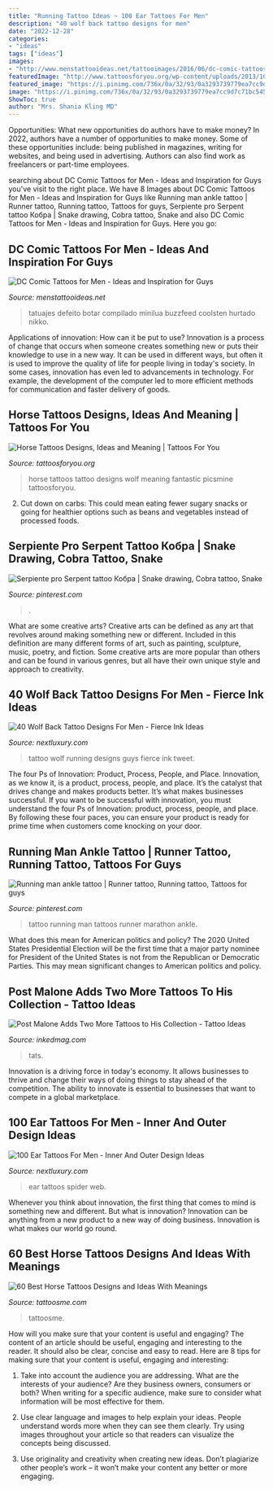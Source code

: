 ```yaml
---
title: "Running Tattoo Ideas ~ 100 Ear Tattoos For Men"
description: "40 wolf back tattoo designs for men"
date: "2022-12-28"
categories:
- "ideas"
tags: ["ideas"]
images:
- "http://www.menstattooideas.net/tattooimages/2016/06/dc-comic-tattoos-16.jpg"
featuredImage: "http://www.tattoosforyou.org/wp-content/uploads/2013/10/Horse-Tattoos-For-Men.jpg"
featured_image: "https://i.pinimg.com/736x/0a/32/93/0a3293739779ea7cc9d7c71bc545761e.jpg"
image: "https://i.pinimg.com/736x/0a/32/93/0a3293739779ea7cc9d7c71bc545761e.jpg"
ShowToc: true
author: "Mrs. Shania Kling MD"
---
```



Opportunities: What new opportunities do authors have to make money?
In 2022, authors have a number of opportunities to make money. Some of these opportunities include: being published in magazines, writing for websites, and being used in advertising. Authors can also find work as freelancers or part-time employees.

	

		
searching about DC Comic Tattoos for Men - Ideas and Inspiration for Guys you've visit to the right place. We have 8 Images about DC Comic Tattoos for Men - Ideas and Inspiration for Guys like Running man ankle tattoo | Runner tattoo, Running tattoo, Tattoos for guys, Serpiente pro Serpent tattoo Кобра | Snake drawing, Cobra tattoo, Snake and also DC Comic Tattoos for Men - Ideas and Inspiration for Guys. Here you go:
		
    
## DC Comic Tattoos For Men - Ideas And Inspiration For Guys

<img loading=lazy src="http://www.menstattooideas.net/tattooimages/2016/06/dc-comic-tattoos-16.jpg" onerror="this.onerror=null;this.src='https://tse4.mm.bing.net/th?id=OIP.LNdELoTFK2Cw39uCvgrtzQAAAA&amp;pid=15.1';" alt="DC Comic Tattoos for Men - Ideas and Inspiration for Guys">

_Source: menstattooideas.net_

>tatuajes defeito botar compilado minilua buzzfeed coolsten hurtado nikko. 

	

Applications of innovation: How can it be put to use?
Innovation is a process of change that occurs when someone creates something new or puts their knowledge to use in a new way. It can be used in different ways, but often it is used to improve the quality of life for people living in today's society. In some cases, innovation has even led to advancements in technology. For example, the development of the computer led to more efficient methods for communication and faster delivery of goods.

    
## Horse Tattoos Designs, Ideas And Meaning | Tattoos For You

<img loading=lazy src="http://www.tattoosforyou.org/wp-content/uploads/2013/10/Horse-Tattoos-For-Men.jpg" onerror="this.onerror=null;this.src='https://tse3.mm.bing.net/th?id=OIP.bcKni1cwv0f3zXpAvetF9wHaJ3&amp;pid=15.1';" alt="Horse Tattoos Designs, Ideas and Meaning | Tattoos For You">

_Source: tattoosforyou.org_

>horse tattoos tattoo designs wolf meaning fantastic picsmine tattoosforyou. 

	

2. Cut down on carbs: This could mean eating fewer sugary snacks or going for healthier options such as beans and vegetables instead of processed foods.

    
## Serpiente Pro Serpent Tattoo Кобра | Snake Drawing, Cobra Tattoo, Snake

<img loading=lazy src="https://i.pinimg.com/736x/0a/32/93/0a3293739779ea7cc9d7c71bc545761e.jpg" onerror="this.onerror=null;this.src='https://tse4.mm.bing.net/th?id=OIP.2kwzLhYR4y5YC2acCjUfZgHaOU&amp;pid=15.1';" alt="Serpiente pro Serpent tattoo Кобра | Snake drawing, Cobra tattoo, Snake">

_Source: pinterest.com_

>. 

	

What are some creative arts?
Creative arts can be defined as any art that revolves around making something new or different. Included in this definition are many different forms of art, such as painting, sculpture, music, poetry, and fiction. Some creative arts are more popular than others and can be found in various genres, but all have their own unique style and approach to creativity.

    
## 40 Wolf Back Tattoo Designs For Men - Fierce Ink Ideas

<img loading=lazy src="http://nextluxury.com/wp-content/uploads/running-wolf-guys-full-back-tattoo.jpg" onerror="this.onerror=null;this.src='https://tse2.mm.bing.net/th?id=OIP.U2jgnuJ2v697MMj4bpKDOAHaIa&amp;pid=15.1';" alt="40 Wolf Back Tattoo Designs For Men - Fierce Ink Ideas">

_Source: nextluxury.com_

>tattoo wolf running designs guys fierce ink tweet. 

	

The four Ps of Innovation: Product, Process, People, and Place.
Innovation, as we know it, is a product, process, people, and place. It’s the catalyst that drives change and makes products better. It’s what makes businesses successful.
If you want to be successful with innovation, you must understand the four Ps of Innovation: product, process, people, and place. By following these four paces, you can ensure your product is ready for prime time when customers come knocking on your door.

    
## Running Man Ankle Tattoo | Runner Tattoo, Running Tattoo, Tattoos For Guys

<img loading=lazy src="https://i.pinimg.com/736x/e8/ed/ee/e8edee5987ce16b0aa58a0f5b9351969--running-man-marathon-tattoo.jpg" onerror="this.onerror=null;this.src='https://tse4.mm.bing.net/th?id=OIP.b-aAyLZVO9rPsPkzu-0_jQHaJ6&amp;pid=15.1';" alt="Running man ankle tattoo | Runner tattoo, Running tattoo, Tattoos for guys">

_Source: pinterest.com_

>tattoo running man tattoos runner marathon ankle. 

	

What does this mean for American politics and policy?
The 2020 United States Presidential Election will be the first time that a major party nominee for President of the United States is not from the Republican or Democratic Parties. This may mean significant changes to American politics and policy.

    
## Post Malone Adds Two More Tattoos To His Collection - Tattoo Ideas

<img loading=lazy src="https://www.inkedmag.com/.image/t_share/MTcwNDE0MzEzMDE3Nzc5OTAy/posty-cover.png" onerror="this.onerror=null;this.src='https://tse1.mm.bing.net/th?id=OIP.V4loFJMgq7bbxIM68GL6LgHaFj&amp;pid=15.1';" alt="Post Malone Adds Two More Tattoos to His Collection - Tattoo Ideas">

_Source: inkedmag.com_

>tats. 

	

Innovation is a driving force in today's economy. It allows businesses to thrive and change their ways of doing things to stay ahead of the competition. The ability to innovate is essential to businesses that want to compete in a global marketplace.

    
## 100 Ear Tattoos For Men - Inner And Outer Design Ideas

<img loading=lazy src="http://nextluxury.com/wp-content/uploads/guys-spider-web-ear-tattoos.jpg" onerror="this.onerror=null;this.src='https://tse3.mm.bing.net/th?id=OIP.DTEJaU_9j3YoVNLWl3yI0gHaH_&amp;pid=15.1';" alt="100 Ear Tattoos For Men - Inner And Outer Design Ideas">

_Source: nextluxury.com_

>ear tattoos spider web. 

	

Whenever you think about innovation, the first thing that comes to mind is something new and different. But what is innovation? Innovation can be anything from a new product to a new way of doing business. Innovation is what makes our world go round.

    
## 60 Best Horse Tattoos Designs And Ideas With Meanings

<img loading=lazy src="https://tattoosme.com/wp-content/uploads/2015/01/Best-horse-tattoos-designs-ideas-20_zpszcycrrjd-copy.jpg" onerror="this.onerror=null;this.src='https://tse2.mm.bing.net/th?id=OIP.EjKpfWusyo_ALvrkAUv4bAHaJ3&amp;pid=15.1';" alt="60 Best Horse Tattoos Designs and Ideas With Meanings">

_Source: tattoosme.com_

>tattoosme. 

	

How will you make sure that your content is useful and engaging?
The content of an article should be useful, engaging and interesting to the reader. It should also be clear, concise and easy to read. Here are 8 tips for making sure that your content is useful, engaging and interesting:
1. Take into account the audience you are addressing. What are the interests of your audience? Are they business owners, consumers or both? When writing for a specific audience, make sure to consider what information will be most effective for them.

2. Use clear language and images to help explain your ideas. People understand words more when they can see them clearly. Try using images throughout your article so that readers can visualize the concepts being discussed.

3. Use originality and creativity when creating new ideas. Don’t plagiarize other people’s work – it won’t make your content any better or more engaging.

